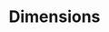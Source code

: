 ---
bigquery: https://console.cloud.google.com/bigquery?p=covid-19-dimensions-ai&page=table&d=data&t=publications
contributors: Digital Science, https://www.digital-science.com/
cost: Free for personal, non-commercial use.
description: Dimensions contains more than 100 million publications, ranging from
  articles published in scholarly journals, books and book chapters, to preprints
  and conference proceedings. All publications are contextualized with linked data
  sets, funding, publications, patents, clinical trials, and policy documents. You
  can also view associated categories, funders, institutions, and researcher profiles.
documentation: https://docs.dimensions.ai/bigquery/index.html
last_edit: 04/12/2022, 14:00:07
location: https://www.dimensions.ai/products/free/
maintained_by: Digital Science, https://www.digital-science.com/
schema_fields:
- editors
- family_count
- date
- types
- original_assignee_orgs
- current_assignee_countries
- funding_chf
- end_date
- publisher
- linkout
- metrics
- conditions
- open_access_categories_v2
- links
- current_assignee
- family_members_ids
- conference
- category_rcdc
- original_assignee_countries
- research_orgs
- date_imported_gbq
- authors
- mesh_terms
- granted_year
- issue
- ipcr
- funding_eur
- funder_org_state_codes
- end_year
- email_address
- address
- title
- category_uoa
- year
- phase
- labels
- assignee_orgs
- funder_org_cities
- current_assignee_orgs
- priority_year
- name
- research_org_state_codes
- registry
- funding_amount
- license
- source_id
- funding_usd
- volume
- id
- organisation_details
- funder_org_acronyms
- journal_lists
- active_years
- altmetrics
- created_date
- publication_ids
- resulting_publication_ids
- pages
- funder_orgs
- language
- interventions
- acronyms
- funding_jpy
- associated_grant_ids
- type
- eisbn
- assignee_countries
- publication_year
- expiration_year
- cited_by_ids
- category_icrp_cso
- aliases
- cpc
- date_online
- foa_number
- clinical_trial_ids
- isbn
- filing_year
- repository_name
- funding_aud
- funding_cny
- acronym
- funding_cad
- funding_currency
- category_hrcs_rac
- jurisdiction
- open_access_categories
- category_sdg
- citation_string
- legal_events
- start_year
- filing_status
- filing_date
- start_date
- research_org_countries
- investigators
- inventor_names
- expiration_date
- citations
- book_title
- category_icrp_ct
- kind
- associated_publication_pmid
- doi
- granted_date
- publication_date
- reference_ids
- date_normal
- established
- external_ids
- gender
- priority_date
- category_hrcs_hc
- proceedings_title
- pmcid
- researcher_ids
- research_org_country_names
- citations_count
- research_org_cities
- repository_id
- supporting_grant_ids
- associated_publication_id
- legal_status
- resulting_publication_doi
- description
- category_bra
- wikipedia_url
- embargo_date
- original_title
- repository_url
- pmid
- date_inserted
- funder_org_countries
- relationships
- subtitles
- research_org_state_names
- status
- associated_publication_arxiv_id
- brief_title
- original_abstract
- family_id
- categories
- acknowledgements
- associated_publication_doi
- arxiv_id
- funder_org
- funding_nzd
- concepts
- research_org_city_names
- funder_countries
- grant_number
- application_number
- date_print
- journal
- original_assignee
- date_modified
- funding_gbp
- category_for
- parent_id
- patent_ids
- funding_details
- mesh_headings
- category_hra
- abstract
- book_series_title
shortname: dimensions
tags:
- scholarly literature
- patents
- funding
- clinical trials
- academic profiles
terms_of_use: 'Use of both the Dimensions COVID-19 dataset and full Dimensions dataset
  are subject to the Dimensions Terms of use: https://www.dimensions.ai/policies-terms-legal '
title: Dimensions
uuid: dcff88bd-fe6b-4fdb-8159-809bf9d7bc1c
---